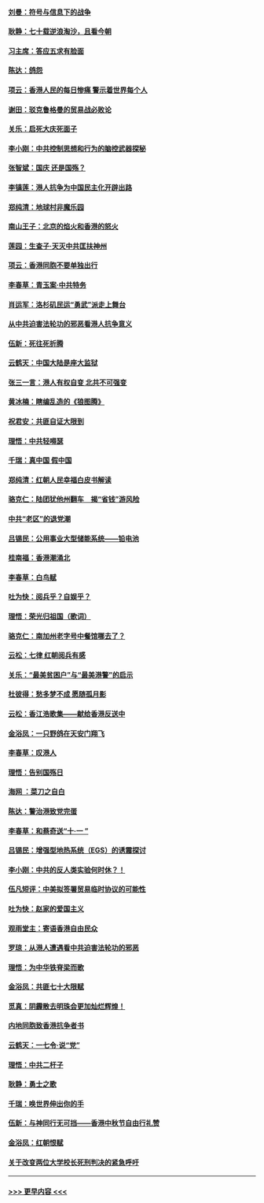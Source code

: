 #### [刘曼：符号与信息下的战争](../pages/nsc993/n11564655.md?t=10040101) 
#### [耿静：七十载逆浪淘沙，且看今朝](../pages/nsc993/n11564520.md?t=10040101) 
#### [习主席：答应五求有脸面](../pages/nsc993/n11563953.md?t=10040101) 
#### [陈达：鸽怨](../pages/nsc993/n11561879.md?t=10040101) 
#### [项云：香港人民的每日惨痛  警示着世界每个人](../pages/nsc993/n11559273.md?t=10040101) 
#### [谢田：驳克鲁格曼的贸易战必败论](../pages/nsc993/n11555840.md?t=10040101) 
#### [关乐：启死大庆死面子](../pages/nsc993/n11556823.md?t=10040101) 
#### [李小刚：中共控制思想和行为的脑控武器探秘](../pages/nsc993/n11556776.md?t=10040101) 
#### [张智斌：国庆  还是国殇？](../pages/nsc993/n11556617.md?t=10040101) 
#### [李镇莲：港人抗争为中国民主化开辟出路](../pages/nsc993/n11556570.md?t=10040101) 
#### [郑纯清：地球村非魔乐园](../pages/nsc993/n11555415.md?t=10040101) 
#### [南山王子：北京的焰火和香港的怒火](../pages/nsc993/n11555318.md?t=10040101) 
#### [莲园：生查子·天灭中共匡扶神州](../pages/nsc993/n11555302.md?t=10040101) 
#### [项云：香港同胞不要单独出行](../pages/nsc993/n11555276.md?t=10040101) 
#### [李春草：青玉案‧中共特务](../pages/nsc993/n11552356.md?t=10040101) 
#### [肖运军：洛杉矶民运“勇武”派走上舞台](../pages/nsc993/n11551595.md?t=10040101) 
#### [从中共迫害法轮功的邪恶看港人抗争意义](../pages/nsc993/n11540858.md?t=10040101) 
#### [伍新：死往死折腾](../pages/nsc993/n11550174.md?t=10040101) 
#### [云鹤天：中国大陆是座大监狱](../pages/nsc993/n11550155.md?t=10040101) 
#### [张三一言：港人有权自变 北共不可强变](../pages/nsc993/n11550132.md?t=10040101) 
#### [黄冰楠：瞎编乱造的《狼图腾》](../pages/nsc993/n11550082.md?t=10040101) 
#### [祝君安：共匪自证大限到](../pages/nsc993/n11550041.md?t=10040101) 
#### [理悟：中共轻嘚瑟](../pages/nsc993/n11547978.md?t=10040101) 
#### [千瑞：真中国 假中国](../pages/nsc993/n11547865.md?t=10040101) 
#### [郑纯清：红朝人民幸福白皮书解读](../pages/nsc993/n11547499.md?t=10040101) 
#### [骆克仁：陆团犹他州翻车　揭“省钱”游风险](../pages/nsc993/n11546977.md?t=10040101) 
#### [中共“老区”的退党潮](../pages/nsc993/n11545995.md?t=10040101) 
#### [吕锡民：公用事业大型储能系统——铅电池](../pages/nsc993/n11545701.md?t=10040101) 
#### [桂南福：香港潮涌北](../pages/nsc993/n11545682.md?t=10040101) 
#### [李春草：白鸟赋](../pages/nsc993/n11545663.md?t=10040101) 
#### [吐为快：阅兵乎？自娱乎？](../pages/nsc993/n11545625.md?t=10040101) 
#### [理悟：荣光归祖国（歌词）](../pages/nsc993/n11545616.md?t=10040101) 
#### [骆克仁：南加州老字号中餐馆哪去了？](../pages/nsc993/n11545120.md?t=10040101) 
#### [云松：七律 红朝阅兵有感](../pages/nsc993/n11542394.md?t=10040101) 
#### [关乐：“最美贫困户”与“最美港警”的启示](../pages/nsc993/n11542252.md?t=10040101) 
#### [杜彼得：愁多梦不成 愿随孤月影](../pages/nsc993/n11540296.md?t=10040101) 
#### [云松：香江浩歌集——献给香港反送中](../pages/nsc993/n11540149.md?t=10040101) 
#### [金浴凤：一只野鸽在天安门翔飞](../pages/nsc993/n11540280.md?t=10040101) 
#### [李春草：叹港人](../pages/nsc993/n11540119.md?t=10040101) 
#### [理悟：告别国殇日](../pages/nsc993/n11539610.md?t=10040101) 
#### [海网 ：菜刀之自白](../pages/nsc993/n11539597.md?t=10040101) 
#### [陈达：警治港致党完蛋](../pages/nsc993/n11538127.md?t=10040101) 
#### [李春草：和蔡奇送“十·一 ”](../pages/nsc993/n11537810.md?t=10040101) 
#### [吕锡民：增强型地热系统（EGS）的诱震探讨](../pages/nsc993/n11537765.md?t=10040101) 
#### [李小刚：中共的反人类实验何时休？！](../pages/nsc993/n11537669.md?t=10040101) 
#### [伍凡短评：中美拟签署贸易临时协议的可能性](../pages/nsc993/n11536773.md?t=10040101) 
#### [吐为快：赵家的爱国主义](../pages/nsc993/n11536750.md?t=10040101) 
#### [观雨堂主：寄语香港自由民众](../pages/nsc993/n11536735.md?t=10040101) 
#### [罗琼：从港人遭遇看中共迫害法轮功的邪恶](../pages/nsc993/n11507862.md?t=10040101) 
#### [理悟：为中华铁脊梁而歌](../pages/nsc993/n11534458.md?t=10040101) 
#### [金浴凤：共匪七十大限赋](../pages/nsc993/n11534434.md?t=10040101) 
#### [觅真：阴霾散去明珠会更加灿烂辉煌！](../pages/nsc993/n11531858.md?t=10040101) 
#### [内地同胞致香港抗争者书](../pages/nsc993/n11531645.md?t=10040101) 
#### [云鹤天：一七令‧说“党”](../pages/nsc993/n11529099.md?t=10040101) 
#### [理悟：中共二杆子](../pages/nsc993/n11529046.md?t=10040101) 
#### [耿静：勇士之歌](../pages/nsc993/n11527562.md?t=10040101) 
#### [千瑞：唤世界伸出你的手](../pages/nsc993/n11526942.md?t=10040101) 
#### [伍新：与神同行无可挡——香港中秋节自由行礼赞](../pages/nsc993/n11526801.md?t=10040101) 
#### [金浴凤：红朝恨赋](../pages/nsc993/n11524312.md?t=10040101) 
#### [关于改变两位大学校长死刑判决的紧急呼吁](../pages/nsc993/n11524103.md?t=10040101) 

----
#### [ >>> 更早内容 <<< ](../indexes/nsc993-earlier.md)
